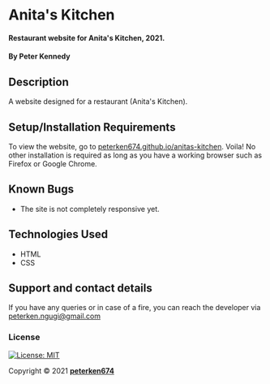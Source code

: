# Anita's Kitchen
#### Restaurant website for Anita's Kitchen, 2021.
#### By **Peter Kennedy**
## Description
A website designed for a restaurant (Anita's Kitchen).
## Setup/Installation Requirements
To view the website, go to [peterken674.github.io/anitas-kitchen](https://peterken674.github.io/anitas-kitchen). Voila! No other installation is required as long as you have a working browser such as Firefox or Google Chrome.
## Known Bugs
- The site is not completely responsive yet.
## Technologies Used
- HTML
- CSS
## Support and contact details
If you have any queries or in case of a fire, you can reach the developer via [peterken.ngugi@gmail.com](mailto:peterken.ngugi@gmail.com)
### License
 [![License: MIT](https://img.shields.io/badge/License-MIT-yellow.svg)](/LICENSE)

Copyright &copy; 2021 **[peterken674](www.github.com/peterken674)**